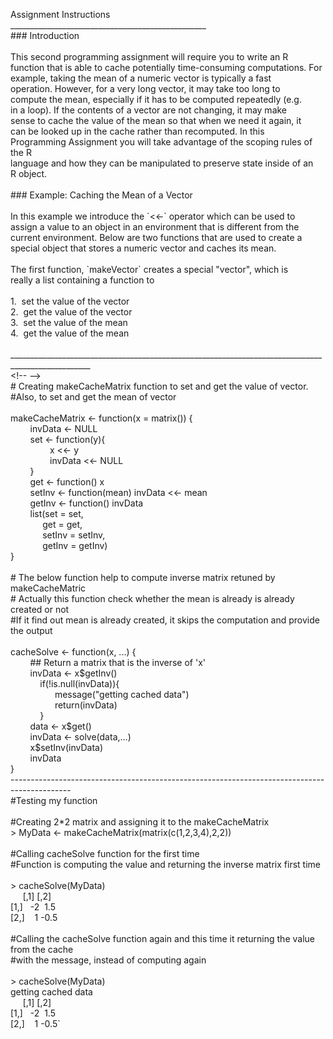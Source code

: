 <p>Assignment Instructions<br />_________________________________________________<br />### Introduction<br /><br />This second programming assignment will require you to write an R<br />function that is able to cache potentially time-consuming computations. For<br />example, taking the mean of a numeric vector is typically a fast<br />operation. However, for a very long vector, it may take too long to<br />compute the mean, especially if it has to be computed repeatedly (e.g.<br />in a loop). If the contents of a vector are not changing, it may make<br />sense to cache the value of the mean so that when we need it again, it<br />can be looked up in the cache rather than recomputed. In this<br />Programming Assignment you will take advantage of the scoping rules of the R<br />language and how they can be manipulated to preserve state inside of an<br />R object.<br /><br />### Example: Caching the Mean of a Vector<br /><br />In this example we introduce the `&lt;&lt;-` operator which can be used to<br />assign a value to an object in an environment that is different from the<br />current environment. Below are two functions that are used to create a<br />special object that stores a numeric vector and caches its mean.<br /><br />The first function, `makeVector` creates a special "vector", which is<br />really a list containing a function to<br /><br />1.&nbsp; set the value of the vector<br />2.&nbsp; get the value of the vector<br />3.&nbsp; set the value of the mean<br />4.&nbsp; get the value of the mean<br /><br />__________________________________________________________________________________________________<br />&lt;!-- --&gt;<br /># Creating makeCacheMatrix function to set and get the value of vector.<br />#Also, to set and get the mean of vector<br /><br />makeCacheMatrix &lt;- function(x = matrix()) {<br />&nbsp;&nbsp;&nbsp;&nbsp;&nbsp;&nbsp;&nbsp; invData &lt;- NULL<br />&nbsp;&nbsp;&nbsp;&nbsp;&nbsp;&nbsp;&nbsp; set &lt;- function(y){<br />&nbsp;&nbsp;&nbsp;&nbsp;&nbsp;&nbsp;&nbsp;&nbsp;&nbsp;&nbsp;&nbsp;&nbsp;&nbsp;&nbsp;&nbsp; x &lt;&lt;- y<br />&nbsp;&nbsp;&nbsp;&nbsp;&nbsp;&nbsp;&nbsp;&nbsp;&nbsp;&nbsp;&nbsp;&nbsp;&nbsp;&nbsp;&nbsp; invData &lt;&lt;- NULL<br />&nbsp;&nbsp;&nbsp;&nbsp;&nbsp;&nbsp;&nbsp; }<br />&nbsp;&nbsp;&nbsp;&nbsp;&nbsp;&nbsp;&nbsp; get &lt;- function() x<br />&nbsp;&nbsp;&nbsp;&nbsp;&nbsp;&nbsp;&nbsp; setInv &lt;- function(mean) invData &lt;&lt;- mean<br />&nbsp;&nbsp;&nbsp;&nbsp;&nbsp;&nbsp;&nbsp; getInv &lt;- function() invData<br />&nbsp;&nbsp;&nbsp;&nbsp;&nbsp;&nbsp;&nbsp; list(set = set,<br />&nbsp;&nbsp;&nbsp;&nbsp;&nbsp;&nbsp;&nbsp;&nbsp;&nbsp;&nbsp;&nbsp;&nbsp; get = get,<br />&nbsp;&nbsp;&nbsp;&nbsp;&nbsp;&nbsp;&nbsp;&nbsp;&nbsp;&nbsp;&nbsp;&nbsp; setInv = setInv, <br />&nbsp;&nbsp;&nbsp;&nbsp;&nbsp;&nbsp;&nbsp;&nbsp;&nbsp;&nbsp;&nbsp;&nbsp; getInv = getInv)<br />}<br /><br /># The below function help to compute inverse matrix retuned by makeCacheMatric<br /># Actually this function check whether the mean is already is already created or not<br />#If it find out mean is already created, it skips the computation and provide the output<br /><br />cacheSolve &lt;- function(x, ...) {<br />&nbsp;&nbsp;&nbsp;&nbsp;&nbsp;&nbsp;&nbsp; ## Return a matrix that is the inverse of 'x'<br />&nbsp;&nbsp;&nbsp;&nbsp;&nbsp;&nbsp;&nbsp; invData &lt;- x$getInv()<br />&nbsp;&nbsp;&nbsp;&nbsp;&nbsp;&nbsp;&nbsp;&nbsp;&nbsp;&nbsp;&nbsp; if(!is.null(invData)){<br />&nbsp;&nbsp;&nbsp;&nbsp;&nbsp;&nbsp;&nbsp;&nbsp;&nbsp;&nbsp;&nbsp;&nbsp;&nbsp;&nbsp;&nbsp;&nbsp;&nbsp; message("getting cached data")<br />&nbsp;&nbsp;&nbsp;&nbsp;&nbsp;&nbsp;&nbsp;&nbsp;&nbsp;&nbsp;&nbsp;&nbsp;&nbsp;&nbsp;&nbsp;&nbsp;&nbsp; return(invData)<br />&nbsp;&nbsp;&nbsp;&nbsp;&nbsp;&nbsp;&nbsp;&nbsp;&nbsp;&nbsp;&nbsp; }<br />&nbsp;&nbsp;&nbsp;&nbsp;&nbsp;&nbsp;&nbsp; data &lt;- x$get()<br />&nbsp;&nbsp;&nbsp;&nbsp;&nbsp;&nbsp;&nbsp; invData &lt;- solve(data,...)<br />&nbsp;&nbsp;&nbsp;&nbsp;&nbsp;&nbsp;&nbsp; x$setInv(invData)<br />&nbsp;&nbsp;&nbsp;&nbsp;&nbsp;&nbsp;&nbsp; invData&nbsp;&nbsp;&nbsp; &nbsp;<br />}<br />---------------------------------------------------------------------------------------------<br />#Testing my function<br /><br />#Creating 2*2 matrix and assigning it to the makeCacheMatrix<br />&gt; MyData &lt;- makeCacheMatrix(matrix(c(1,2,3,4),2,2))<br /><br />#Calling cacheSolve function for the first time<br />#Function is computing the value and returning the inverse matrix first time<br /><br />&gt; cacheSolve(MyData)<br />&nbsp;&nbsp;&nbsp;&nbsp; [,1] [,2]<br />[1,]&nbsp;&nbsp; -2&nbsp; 1.5<br />[2,]&nbsp;&nbsp;&nbsp; 1 -0.5<br /><br />#Calling the cacheSolve function again and this time it returning the value from the cache<br />#with the message, instead of computing again<br /><br />&gt; cacheSolve(MyData)<br />getting cached data<br />&nbsp;&nbsp;&nbsp;&nbsp; [,1] [,2]<br />[1,]&nbsp;&nbsp; -2&nbsp; 1.5<br />[2,]&nbsp;&nbsp;&nbsp; 1 -0.5`<br /><br /></p>
